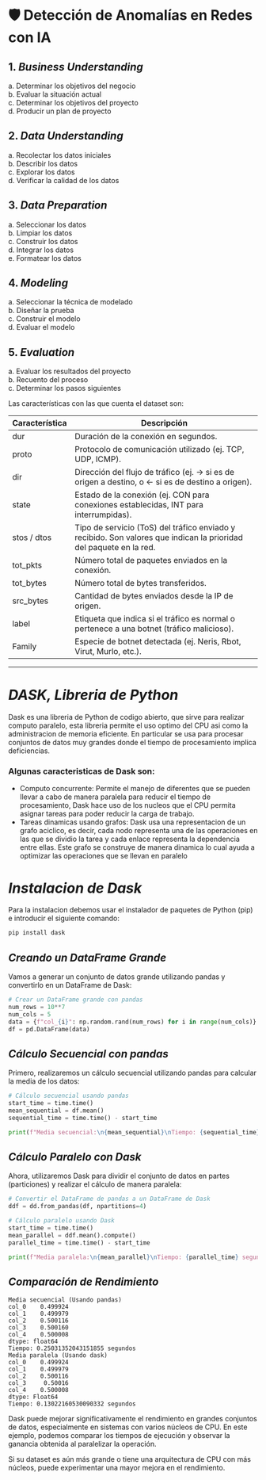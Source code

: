 # 🛡️ Detección de Anomalías en Redes con IA  

## 1. ***Business Understanding***
   a. Determinar los objetivos del negocio  
   b. Evaluar la situación actual  
   c. Determinar los objetivos del proyecto  
   d. Producir un plan de proyecto  

## 2. ***Data Understanding***
   a. Recolectar los datos iniciales  
   b. Describir los datos  
   c. Explorar los datos  
   d. Verificar la calidad de los datos  

## 3. ***Data Preparation***
   a. Seleccionar los datos  
   b. Limpiar los datos  
   c. Construir los datos  
   d. Integrar los datos  
   e. Formatear los datos  

## 4. ***Modeling***
   a. Seleccionar la técnica de modelado  
   b. Diseñar la prueba  
   c. Construir el modelo  
   d. Evaluar el modelo  

## 5. ***Evaluation***
   a. Evaluar los resultados del proyecto  
   b. Recuento del proceso  
   c. Determinar los pasos siguientes  


Las características con las que cuenta el dataset son:

| Característica     | Descripción                                                                 |
|--------------|-----------------------------------------------------------------------------|
| dur      | Duración de la conexión en segundos.                                         |
| proto    | Protocolo de comunicación utilizado (ej. TCP, UDP, ICMP).                   |
| dir      | Dirección del flujo de tráfico (ej. → si es de origen a destino, o ← si es de destino a origen). |
| state    | Estado de la conexión (ej. CON para conexiones establecidas, INT para interrumpidas). |
| stos / dtos | Tipo de servicio (ToS) del tráfico enviado y recibido. Son valores que indican la prioridad del paquete en la red. |
| tot_pkts | Número total de paquetes enviados en la conexión.                           |
| tot_bytes| Número total de bytes transferidos.                                         |
| src_bytes| Cantidad de bytes enviados desde la IP de origen.                            |
| label    | Etiqueta que indica si el tráfico es normal o pertenece a una botnet (tráfico malicioso). |
| Family   | Especie de botnet detectada (ej. Neris, Rbot, Virut, Murlo, etc.).           |

---

# ***DASK, Libreria de Python***

Dask es una libreria de Python de codigo abierto, que sirve para realizar computo paralelo, esta libreria permite el uso optimo del CPU asi como la administracion de memoria eficiente. En particular se usa para procesar conjuntos de datos muy grandes donde el tiempo de procesamiento implica deficiencias.

### Algunas caracteristicas de Dask son:
- Computo concurrente: Permite el manejo de diferentes que se pueden llevar a cabo de manera paralela para reducir el tiempo de procesamiento, Dask hace uso de los nucleos que el CPU permita asignar tareas para poder reducir la carga de trabajo.
- Tareas dinamicas usando grafos: Dask usa una representacion de un grafo aciclico, es decir, cada nodo representa una de las operaciones en las que se dividio la tarea y cada enlace representa la dependencia entre ellas. Este grafo se construye de manera dinamica lo cual ayuda a optimizar las operaciones que se llevan en paralelo

# ***Instalacion de Dask***

Para la instalacion debemos usar el instalador de paquetes de Python (pip) e introducir el siguiente comando:

```python
pip install dask
```
## ***Creando un DataFrame Grande***

Vamos a generar un conjunto de datos grande utilizando pandas y convertirlo en un DataFrame de Dask:
```python
# Crear un DataFrame grande con pandas
num_rows = 10**7
num_cols = 5
data = {f"col_{i}": np.random.rand(num_rows) for i in range(num_cols)}
df = pd.DataFrame(data)
```
## ***Cálculo Secuencial con pandas***

Primero, realizaremos un cálculo secuencial utilizando pandas para calcular la media de los datos:
```python
# Cálculo secuencial usando pandas
start_time = time.time()
mean_sequential = df.mean()
sequential_time = time.time() - start_time

print(f"Media secuencial:\n{mean_sequential}\nTiempo: {sequential_time} segundos")
```
## ***Cálculo Paralelo con Dask***

Ahora, utilizaremos Dask para dividir el conjunto de datos en partes (particiones) y realizar el cálculo de manera paralela:
```python
# Convertir el DataFrame de pandas a un DataFrame de Dask
ddf = dd.from_pandas(df, npartitions=4)

# Cálculo paralelo usando Dask
start_time = time.time()
mean_parallel = ddf.mean().compute()
parallel_time = time.time() - start_time

print(f"Media paralela:\n{mean_parallel}\nTiempo: {parallel_time} segundos")
```
## ***Comparación de Rendimiento***

```
Media secuencial (Usando pandas)
col_0    0.499924
col_1    0.499979
col_2    0.500116
col_3    0.500160
col_4    0.500008
dtype: float64
Tiempo: 0.25031352043151855 segundos
Media paralela (Usando dask)
col_0    0.499924
col_1    0.499979
col_2    0.500116
col_3     0.50016
col_4    0.500008
dtype: Float64
Tiempo: 0.13022160530090332 segundos
```

Dask puede mejorar significativamente el rendimiento en grandes conjuntos de datos, especialmente en sistemas con varios núcleos de CPU. En este ejemplo, podemos comparar los tiempos de ejecución y observar la ganancia obtenida al paralelizar la operación.

Si su dataset es aún más grande o tiene una arquitectura de CPU con más núcleos, puede experimentar una mayor mejora en el rendimiento.
